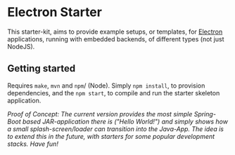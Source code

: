 # Electron Starter #

This starter-kit, aims to provide example setups, or templates, for
[Electron](https://github.com/atom/electron) applications, running with
embedded backends, of different types (not just NodeJS).

## Getting started ##

Requires `make`, `mvn` and `npm`/ (Node). Simply `npm install`, to provision
dependencies, and the `npm start`, to compile and run the starter skeleton
application.

_Proof of Concept: The current version provides the most simple Spring-Boot
                   based JAR-application there is ("Hello World!") and simply
                   shows how a small splash-screen/loader can transition into
                   the Java-App. The idea is to extend this in the future, with
                   starters for some popular development stacks. Have fun!_
